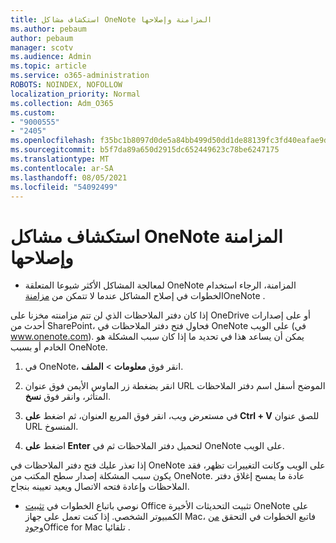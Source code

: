 ```yaml
---
title: استكشاف مشاكل OneNote المزامنة وإصلاحها
ms.author: pebaum
author: pebaum
manager: scotv
ms.audience: Admin
ms.topic: article
ms.service: o365-administration
ROBOTS: NOINDEX, NOFOLLOW
localization_priority: Normal
ms.collection: Adm_O365
ms.custom:
- "9000555"
- "2405"
ms.openlocfilehash: f35bc1b8097d0de5a84bb499d50dd1de88139fc3fd40eafae9d3f4ad17d84d2a
ms.sourcegitcommit: b5f7da89a650d2915dc652449623c78be6247175
ms.translationtype: MT
ms.contentlocale: ar-SA
ms.lasthandoff: 08/05/2021
ms.locfileid: "54092499"
---
```

# <a name="troubleshoot-onenote-sync-issues"></a>استكشاف مشاكل OneNote المزامنة وإصلاحها

* لمعالجة المشاكل الأكثر شيوعا المتعلقة OneNote المزامنة، الرجاء استخدام الخطوات في إصلاح المشاكل عندما لا تتمكن من [مزامنة](https://support.office.com/article/Fix-issues-when-you-can-t-sync-OneNote-299495ef-66d1-448f-90c1-b785a6968d45)OneNote .

إذا كان دفتر الملاحظات الذي لن تتم مزامنته مخزنا على OneDrive أو على إصدارات أحدث من SharePoint، فحاول فتح دفتر الملاحظات في OneNote على الويب (في www.onenote.com). يمكن أن يساعد هذا في تحديد ما إذا كان سبب المشكلة هو الخادم أو بسبب OneNote.

1. في OneNote، انقر فوق **معلومات**  >  **الملف**.

2. انقر بضغطة زر الماوس الأيمن فوق عنوان URL الموضح أسفل اسم دفتر الملاحظات المتأثر، وانقر فوق **نسخ**.

3. في مستعرض ويب، انقر فوق المربع العنوان، ثم اضغط **على Ctrl + V** للصق عنوان URL المنسوخ.

4. اضغط **على Enter** لتحميل دفتر الملاحظات ثم في OneNote على الويب.

إذا تعذر عليك فتح دفتر الملاحظات في OneNote على الويب وكانت التغييرات تظهر، فقد يكون سبب المشكلة إصدار سطح المكتب من OneNote. عادة ما يمسح إغلاق دفتر الملاحظات وإعادة فتحه الاتصال ويعيد تعيينه بنجاح.

* نوصي باتباع الخطوات في [تثبيت](https://support.office.com/article/Install-Office-updates-2ab296f3-7f03-43a2-8e50-46de917611c5) Office تثبيت التحديثات الأخيرة OneNote على الكمبيوتر الشخصي. إذا كنت تعمل على جهاز Mac، فاتبع الخطوات في التحقق [من وجود](https://support.office.com/article/update-office-for-mac-automatically-bfd1e497-c24d-4754-92ab-910a4074d7c1)Office for Mac تلقائيا .